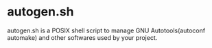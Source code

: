 # autogen.sh
autogen.sh is a POSIX shell script to manage GNU Autotools(autoconf automake) and other softwares used by your project.

